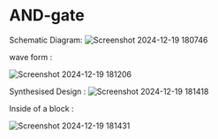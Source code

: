 # AND-gate
Schematic Diagram: 
![Screenshot 2024-12-19 180746](https://github.com/user-attachments/assets/ad61bd4f-26b9-4745-8702-855bf6278fc2)

wave form :

![Screenshot 2024-12-19 181206](https://github.com/user-attachments/assets/f2f0f7f6-ab4e-41fd-8060-cf2ba03ebfde)

Synthesised Design :
![Screenshot 2024-12-19 181418](https://github.com/user-attachments/assets/a1d9df17-794d-49bf-8d02-fd131772f0e5)

Inside of a block : 

![Screenshot 2024-12-19 181431](https://github.com/user-attachments/assets/983c675a-98de-494e-bb1a-642e71b556e5)

